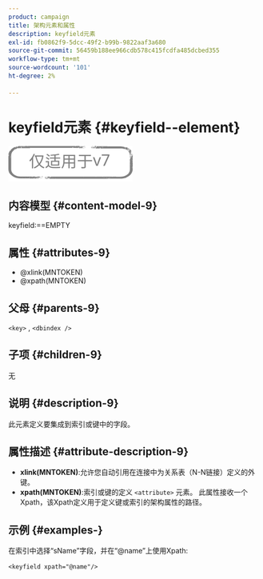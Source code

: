 ```yaml
---
product: campaign
title: 架构元素和属性
description: keyfield元素
exl-id: fb0862f9-5dcc-49f2-b99b-9822aaf3a680
source-git-commit: 56459b188ee966cdb578c415fcdfa485dcbed355
workflow-type: tm+mt
source-wordcount: '101'
ht-degree: 2%

---
```


# keyfield元素 {#keyfield--element}

![](../../../assets/v7-only.svg)

## 内容模型 {#content-model-9}

keyfield:==EMPTY

## 属性 {#attributes-9}

* @xlink(MNTOKEN)
* @xpath(MNTOKEN)

## 父母 {#parents-9}

`<key>`  ,  `<dbindex />`

## 子项 {#children-9}

无

## 说明 {#description-9}

此元素定义要集成到索引或键中的字段。

## 属性描述 {#attribute-description-9}

* **xlink(MNTOKEN)**:允许您自动引用在连接中为关系表（N-N链接）定义的外键。
* **xpath(MNTOKEN)**:索引或键的定义 `<attribute>`  元素。 此属性接收一个Xpath，该Xpath定义用于定义键或索引的架构属性的路径。

## 示例 {#examples-}

在索引中选择“sName”字段，并在“@name”上使用Xpath:

```
<keyfield xpath="@name"/>
```

